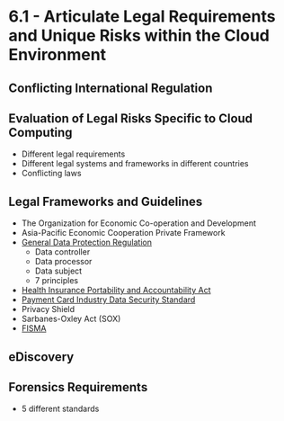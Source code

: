 # 6.1 - Articulate Legal Requirements and Unique Risks within the Cloud Environment

## Conflicting International Regulation

## Evaluation of Legal Risks Specific to Cloud Computing
- Different legal requirements
- Different legal systems and frameworks in different countries
- Conflicting laws

## Legal Frameworks and Guidelines
- The Organization for Economic Co-operation and Development
- Asia-Pacific Economic Cooperation Private Framework
- [General Data Protection Regulation](../../Laws/GDPR.md)
  - Data controller
  - Data processor
  - Data subject
  - 7 principles
- [Health Insurance Portability and Accountability Act](../../Laws/HIPAA.md)
- [Payment Card Industry Data Security Standard](../../Standards/PCI_DSS.md)
- Privacy Shield
- Sarbanes-Oxley Act (SOX)
- [FISMA](../../Laws/FISMA.md)

## eDiscovery

## Forensics Requirements
- 5 different standards
